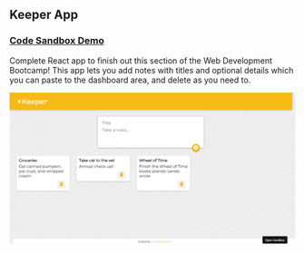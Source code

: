 ## Keeper App

### [Code Sandbox Demo](https://5evvqs.csb.app/)

Complete React app to finish out this section of the Web Development Bootcamp! This app lets you add notes with titles and optional details which you can paste to the dashboard area, and delete as you need to.

!["Page"](./Page.png)

